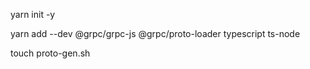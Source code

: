 yarn init -y

yarn add --dev @grpc/grpc-js @grpc/proto-loader typescript ts-node

touch proto-gen.sh 

